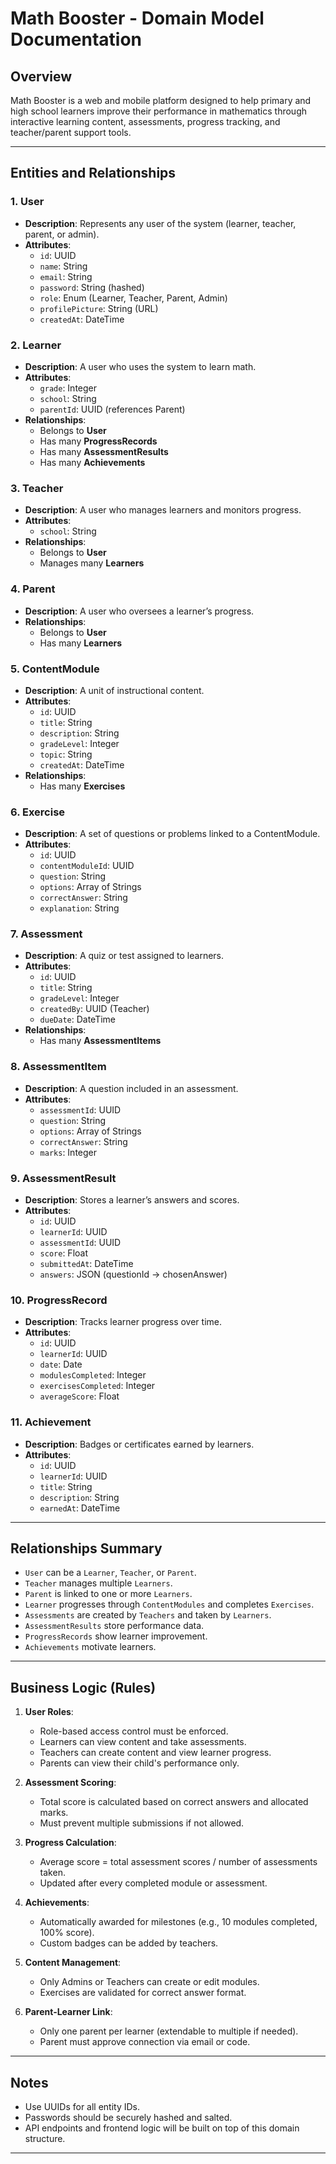# Math Booster - Domain Model Documentation

## Overview

Math Booster is a web and mobile platform designed to help primary and high school learners improve their performance in mathematics through interactive learning content, assessments, progress tracking, and teacher/parent support tools.

---

## Entities and Relationships

### 1. User
- **Description**: Represents any user of the system (learner, teacher, parent, or admin).
- **Attributes**:
  - `id`: UUID
  - `name`: String
  - `email`: String
  - `password`: String (hashed)
  - `role`: Enum (Learner, Teacher, Parent, Admin)
  - `profilePicture`: String (URL)
  - `createdAt`: DateTime

### 2. Learner
- **Description**: A user who uses the system to learn math.
- **Attributes**:
  - `grade`: Integer
  - `school`: String
  - `parentId`: UUID (references Parent)
- **Relationships**:
  - Belongs to **User**
  - Has many **ProgressRecords**
  - Has many **AssessmentResults**
  - Has many **Achievements**

### 3. Teacher
- **Description**: A user who manages learners and monitors progress.
- **Attributes**:
  - `school`: String
- **Relationships**:
  - Belongs to **User**
  - Manages many **Learners**

### 4. Parent
- **Description**: A user who oversees a learner’s progress.
- **Relationships**:
  - Belongs to **User**
  - Has many **Learners**

### 5. ContentModule
- **Description**: A unit of instructional content.
- **Attributes**:
  - `id`: UUID
  - `title`: String
  - `description`: String
  - `gradeLevel`: Integer
  - `topic`: String
  - `createdAt`: DateTime
- **Relationships**:
  - Has many **Exercises**

### 6. Exercise
- **Description**: A set of questions or problems linked to a ContentModule.
- **Attributes**:
  - `id`: UUID
  - `contentModuleId`: UUID
  - `question`: String
  - `options`: Array of Strings
  - `correctAnswer`: String
  - `explanation`: String

### 7. Assessment
- **Description**: A quiz or test assigned to learners.
- **Attributes**:
  - `id`: UUID
  - `title`: String
  - `gradeLevel`: Integer
  - `createdBy`: UUID (Teacher)
  - `dueDate`: DateTime
- **Relationships**:
  - Has many **AssessmentItems**

### 8. AssessmentItem
- **Description**: A question included in an assessment.
- **Attributes**:
  - `assessmentId`: UUID
  - `question`: String
  - `options`: Array of Strings
  - `correctAnswer`: String
  - `marks`: Integer

### 9. AssessmentResult
- **Description**: Stores a learner’s answers and scores.
- **Attributes**:
  - `id`: UUID
  - `learnerId`: UUID
  - `assessmentId`: UUID
  - `score`: Float
  - `submittedAt`: DateTime
  - `answers`: JSON (questionId → chosenAnswer)

### 10. ProgressRecord
- **Description**: Tracks learner progress over time.
- **Attributes**:
  - `id`: UUID
  - `learnerId`: UUID
  - `date`: Date
  - `modulesCompleted`: Integer
  - `exercisesCompleted`: Integer
  - `averageScore`: Float

### 11. Achievement
- **Description**: Badges or certificates earned by learners.
- **Attributes**:
  - `id`: UUID
  - `learnerId`: UUID
  - `title`: String
  - `description`: String
  - `earnedAt`: DateTime

---

## Relationships Summary

- `User` can be a `Learner`, `Teacher`, or `Parent`.
- `Teacher` manages multiple `Learners`.
- `Parent` is linked to one or more `Learners`.
- `Learner` progresses through `ContentModules` and completes `Exercises`.
- `Assessments` are created by `Teachers` and taken by `Learners`.
- `AssessmentResults` store performance data.
- `ProgressRecords` show learner improvement.
- `Achievements` motivate learners.

---

## Business Logic (Rules)

1. **User Roles**:
   - Role-based access control must be enforced.
   - Learners can view content and take assessments.
   - Teachers can create content and view learner progress.
   - Parents can view their child's performance only.

2. **Assessment Scoring**:
   - Total score is calculated based on correct answers and allocated marks.
   - Must prevent multiple submissions if not allowed.

3. **Progress Calculation**:
   - Average score = total assessment scores / number of assessments taken.
   - Updated after every completed module or assessment.

4. **Achievements**:
   - Automatically awarded for milestones (e.g., 10 modules completed, 100% score).
   - Custom badges can be added by teachers.

5. **Content Management**:
   - Only Admins or Teachers can create or edit modules.
   - Exercises are validated for correct answer format.

6. **Parent-Learner Link**:
   - Only one parent per learner (extendable to multiple if needed).
   - Parent must approve connection via email or code.

---

## Notes

- Use UUIDs for all entity IDs.
- Passwords should be securely hashed and salted.
- API endpoints and frontend logic will be built on top of this domain structure.

---



